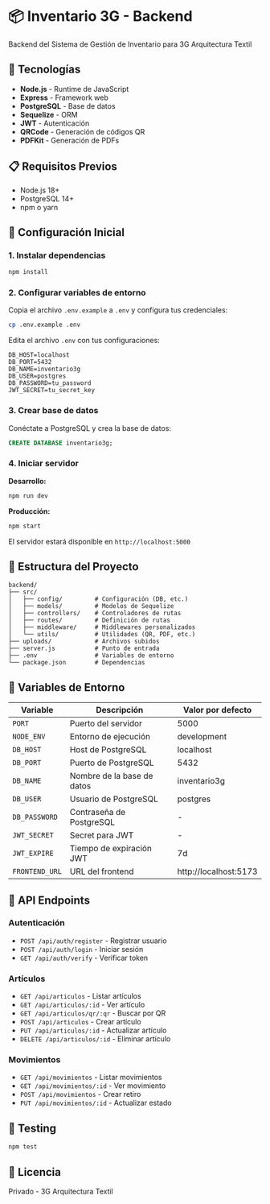 # 📦 Inventario 3G - Backend

Backend del Sistema de Gestión de Inventario para 3G Arquitectura Textil

## 🚀 Tecnologías

- **Node.js** - Runtime de JavaScript
- **Express** - Framework web
- **PostgreSQL** - Base de datos
- **Sequelize** - ORM
- **JWT** - Autenticación
- **QRCode** - Generación de códigos QR
- **PDFKit** - Generación de PDFs

## 📋 Requisitos Previos

- Node.js 18+
- PostgreSQL 14+
- npm o yarn

## 🔧 Configuración Inicial

### 1. Instalar dependencias

```bash
npm install
```

### 2. Configurar variables de entorno

Copia el archivo `.env.example` a `.env` y configura tus credenciales:

```bash
cp .env.example .env
```

Edita el archivo `.env` con tus configuraciones:

```env
DB_HOST=localhost
DB_PORT=5432
DB_NAME=inventario3g
DB_USER=postgres
DB_PASSWORD=tu_password
JWT_SECRET=tu_secret_key
```

### 3. Crear base de datos

Conéctate a PostgreSQL y crea la base de datos:

```sql
CREATE DATABASE inventario3g;
```

### 4. Iniciar servidor

**Desarrollo:**
```bash
npm run dev
```

**Producción:**
```bash
npm start
```

El servidor estará disponible en `http://localhost:5000`

## 📁 Estructura del Proyecto

```
backend/
├── src/
│   ├── config/         # Configuración (DB, etc.)
│   ├── models/         # Modelos de Sequelize
│   ├── controllers/    # Controladores de rutas
│   ├── routes/         # Definición de rutas
│   ├── middleware/     # Middlewares personalizados
│   └── utils/          # Utilidades (QR, PDF, etc.)
├── uploads/            # Archivos subidos
├── server.js           # Punto de entrada
├── .env                # Variables de entorno
└── package.json        # Dependencias
```

## 🔐 Variables de Entorno

| Variable | Descripción | Valor por defecto |
|----------|-------------|-------------------|
| `PORT` | Puerto del servidor | 5000 |
| `NODE_ENV` | Entorno de ejecución | development |
| `DB_HOST` | Host de PostgreSQL | localhost |
| `DB_PORT` | Puerto de PostgreSQL | 5432 |
| `DB_NAME` | Nombre de la base de datos | inventario3g |
| `DB_USER` | Usuario de PostgreSQL | postgres |
| `DB_PASSWORD` | Contraseña de PostgreSQL | - |
| `JWT_SECRET` | Secret para JWT | - |
| `JWT_EXPIRE` | Tiempo de expiración JWT | 7d |
| `FRONTEND_URL` | URL del frontend | http://localhost:5173 |

## 📡 API Endpoints

### Autenticación
- `POST /api/auth/register` - Registrar usuario
- `POST /api/auth/login` - Iniciar sesión
- `GET /api/auth/verify` - Verificar token

### Artículos
- `GET /api/articulos` - Listar artículos
- `GET /api/articulos/:id` - Ver artículo
- `GET /api/articulos/qr/:qr` - Buscar por QR
- `POST /api/articulos` - Crear artículo
- `PUT /api/articulos/:id` - Actualizar artículo
- `DELETE /api/articulos/:id` - Eliminar artículo

### Movimientos
- `GET /api/movimientos` - Listar movimientos
- `GET /api/movimientos/:id` - Ver movimiento
- `POST /api/movimientos` - Crear retiro
- `PUT /api/movimientos/:id` - Actualizar estado

## 🧪 Testing

```bash
npm test
```

## 📝 Licencia

Privado - 3G Arquitectura Textil
